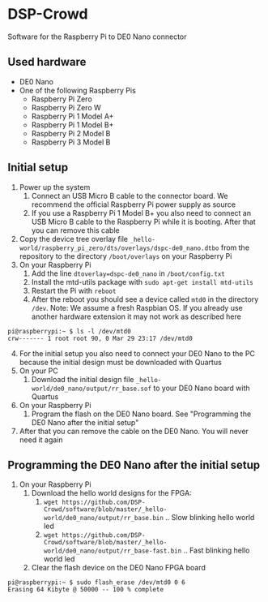 # DSP-Crowd

Software for the Raspberry Pi to DE0 Nano connector

## Used hardware ##

- DE0 Nano
- One of the following Raspberry Pis
  - Raspberry Pi Zero
  - Raspberry Pi Zero W
  - Raspberry Pi 1 Model A+
  - Raspberry Pi 1 Model B+
  - Raspberry Pi 2 Model B
  - Raspberry Pi 3 Model B

## Initial setup ##

1. Power up the system
   1. Connect an USB Micro B cable to the connector board. We recommend the official Raspberry Pi power supply as source
   1. If you use a Raspberry Pi 1 Model B+ you also need to connect an USB Micro B cable to the Raspberry Pi while it is booting. After that you can remove this cable
1. Copy the device tree overlay file `_hello-world/raspberry_pi_zero/dts/overlays/dspc-de0_nano.dtbo` from the repository to the directory `/boot/overlays` on your Raspberry Pi
1. On your Raspberry Pi
   1. Add the line `dtoverlay=dspc-de0_nano` in `/boot/config.txt`
   1. Install the mtd-utils package with `sudo apt-get install mtd-utils`
   1. Restart the Pi with `reboot`
   1. After the reboot you should see a device called `mtd0` in the directory `/dev`. Note: We assume a fresh Raspbian OS. If you already use another hardware extension it may not work as described here
```
pi@raspberrypi:~ $ ls -l /dev/mtd0
crw------- 1 root root 90, 0 Mar 29 23:17 /dev/mtd0
```
4. For the initial setup you also need to connect your DE0 Nano to the PC because the initial design must be downloaded with Quartus
1. On your PC
   1. Download the initial design file `_hello-world/de0_nano/output/rr_base.sof` to your DE0 Nano board with Quartus
1. On your Raspberry Pi
   1. Program the flash on the DE0 Nano board. See "Programming the DE0 Nano after the initial setup"
1. After that you can remove the cable on the DE0 Nano. You will never need it again

## Programming the DE0 Nano after the initial setup ##

1. On your Raspberry Pi
   1. Download the hello world designs for the FPGA:
      1. `wget https://github.com/DSP-Crowd/software/blob/master/_hello-world/de0_nano/output/rr_base.bin` .. Slow blinking hello world led
      1. `wget https://github.com/DSP-Crowd/software/blob/master/_hello-world/de0_nano/output/rr_base-fast.bin` .. Fast blinking hello world led
   1. Clear the flash device on the DE0 Nano FPGA board
```
pi@raspberrypi:~ $ sudo flash_erase /dev/mtd0 0 6
Erasing 64 Kibyte @ 50000 -- 100 % complete
```
